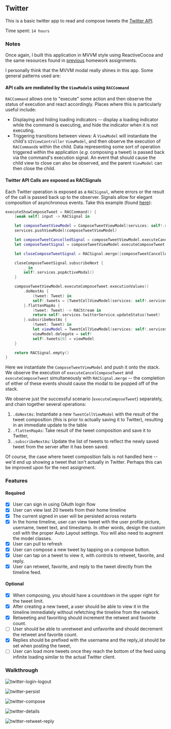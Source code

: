 ## Twitter

This is a basic twitter app to read and compose tweets the [Twitter API](https://apps.twitter.com/).

Time spent: `14 hours`

### Notes

Once again, I built this application in MVVM style using ReactiveCocoa
and the same resources found in
[previous](https://github.com/jalehman/YelpClone) homework
assignments.

I personally think that the MVVM modal really shines in this app. Some general patterns used are:

#### API calls are mediated by the `ViewModel`s using `RACCommand`

`RACCommand` allows one to "execute" some action and then observe the status of execution and react accordingly. Places where this is particularly useful include:

+ Displaying and hiding loading indicators -- display a loading indicator while the command is executing, and hide the indicator when it is not executing.
+ Triggering transitions between views: A `ViewModel` will instantiate the child's `UIViewController` `ViewModel`, and then observe the execution of `RACCommand`s within the child.
Data representing some sort of operation triggered within the application (*e.g.* composing a tweet) is passed back via the command's execution signal.
An event that should cause the child view to close can also be observed, and the parent `ViewModel` can then close the child.

#### Twitter API Calls are exposed as RACSignals

Each Twitter operation is exposed as a `RACSignal`, where errors or the result of the call is passed back up to the observer. Signals allow for elegant composition of asynchronous events.
Take this example (found [here](https://github.com/jalehman/twitter-clone/blob/master/TwitterClient/TweetsTableViewModel.swift#L61)):

```swift
executeShowComposeTweet = RACCommand() {
    [weak self] input -> RACSignal in

    let composeTweetViewModel = ComposeTweetViewModel(services: self!.services)
    services.pushViewModel(composeTweetViewModel)

    let composeTweetCancelledSignal = composeTweetViewModel.executeCancelComposeTweet.executionSignals
    let composeTweetSignal = composeTweetViewModel.executeComposeTweet.executionSignals

    let closeComposeTweetSignal = RACSignal.merge([composeTweetCancelledSignal, composeTweetSignal])

    closeComposeTweetSignal.subscribeNext {
        _ in
        self!.services.popActiveModal()
    }

    composeTweetViewModel.executeComposeTweet.executionValues()
        .doNextAs {
            (tweet: Tweet) in
            self!.tweets = [TweetCellViewModel(services: self!.services, tweet: tweet)] + self!.tweets
        }.flattenMapAs {
            (tweet: Tweet) -> RACStream in
            return self!.services.twitterService.updateStatus(tweet)
        }.subscribeNextAs {
            (tweet: Tweet) in
            let viewModel = TweetCellViewModel(services: self!.services, tweet: tweet)
            viewModel.delegate = self!
            self!.tweets[0] = viewModel
    }

    return RACSignal.empty()
}
```

Here we instantiate the `ComposeTweetViewModel` and push it onto the stack. We observe the execution of `executeCancelComposeTweet` and `executeComposeTweet` simultaneously with
`RACSignal.merge` -- the completion of either of these events should cause the modal to be popped off of the stack.

We observe just the successful scenario (`executeComposeTweet`) separately, and chain together several operations:
1. `.doNextAs`: Instantiate a new `TweetCellViewModel` with the result of the tweet composition (this is prior to actually saving it to Twitter), resulting in an immediate update to the table
2. `.flattenMapAs`: Take result of the tweet composition and save it to Twitter,
3. `.subscribeNextAs`: Update the list of tweets to reflect the newly saved tweet from the server after it has been saved.

Of course, the case where tweet composition fails is not handled here -- we'd end up showing a tweet that isn't actually in Twitter. Perhaps this can be improved upon for the next assignment.

### Features

#### Required

- [x] User can sign in using OAuth login flow
- [x] User can view last 20 tweets from their home timeline
- [x] The current signed in user will be persisted across restarts
- [x] In the home timeline, user can view tweet with the user profile picture, username, tweet text, and timestamp.  In other words, design the custom cell with the proper Auto Layout settings.  You will also need to augment the model classes.
- [x] User can pull to refresh
- [x] User can compose a new tweet by tapping on a compose button.
- [x] User can tap on a tweet to view it, with controls to retweet, favorite, and reply.
- [x] User can retweet, favorite, and reply to the tweet directly from the timeline feed.

#### Optional

- [x] When composing, you should have a countdown in the upper right for the tweet limit.
- [x] After creating a new tweet, a user should be able to view it in the timeline immediately without refetching the timeline from the network.
- [x] Retweeting and favoriting should increment the retweet and favorite count.
- [ ] User should be able to unretweet and unfavorite and should decrement the retweet and favorite count.
- [x] Replies should be prefixed with the username and the reply_id should be set when posting the tweet,
- [ ] User can load more tweets once they reach the bottom of the feed using infinite loading similar to the actual Twitter client.

### Walkthrough

![twitter-login-logout](twitter-login-logout.gif)

![twitter-persist](twitter-persist.gif)

![twitter-compose](twitter-compose.gif)

![twitter-details](twitter-details.gif)

![twitter-retweet-reply](twitter-retweet-reply.gif)

